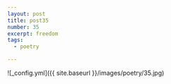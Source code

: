 ```yaml
---
layout: post
title: post35
number: 35
excerpt: freedom
tags:
  - poetry

---
```




![_config.yml]({{ site.baseurl }}/images/poetry/35.jpg)

